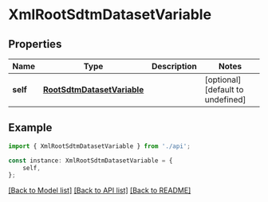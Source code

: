 # XmlRootSdtmDatasetVariable


## Properties

Name | Type | Description | Notes
------------ | ------------- | ------------- | -------------
**self** | [**RootSdtmDatasetVariable**](RootSdtmDatasetVariable.md) |  | [optional] [default to undefined]

## Example

```typescript
import { XmlRootSdtmDatasetVariable } from './api';

const instance: XmlRootSdtmDatasetVariable = {
    self,
};
```

[[Back to Model list]](../README.md#documentation-for-models) [[Back to API list]](../README.md#documentation-for-api-endpoints) [[Back to README]](../README.md)
